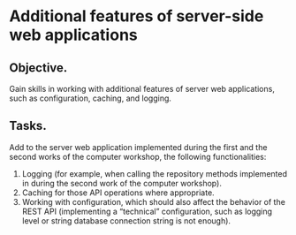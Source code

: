 # Additional features of server-side web applications

## Objective.

Gain skills in working with additional features of server web applications, such as configuration, caching, and logging.

## Tasks.

Add to the server web application implemented during the first and the second works of the computer workshop, the following functionalities:
1. Logging (for example, when calling the repository methods implemented in
during the second work of the computer workshop).
2. Caching for those API operations where appropriate.
3. Working with configuration, which should also affect the behavior of the REST API
(implementing a “technical” configuration, such as logging level or string
database connection string is not enough).